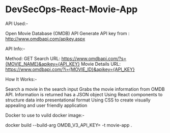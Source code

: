 # DevSecOps-React-Movie-App


API Used:-

Open Movie Database (OMDB) API
Generate API key from : http://www.omdbapi.com/apikey.aspx


API Info:-

Method: GET
Search URL: https://www.omdbapi.com/?s={MOVIE_NAME}&apikey={API_KEY}
Movie Details URL: https://www.omdbapi.com/?i={MOVIE_ID}&apikey={API_KEY}


How It Works:-

Search a movie in the search input
Grabs the movie information from OMDB API.
Information is returned has a JSON object
Using React components to structure data into presentational format
Using CSS to create visually appealing and user friendly application


Docker to use to vuild docker image:-

docker build --build-arg OMDB_V3_API_KEY=<your-api-key> -t movie-app .
